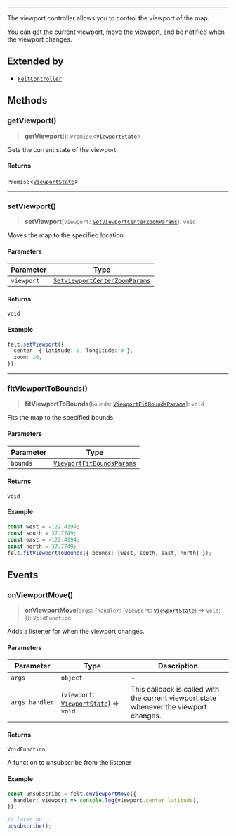***

The viewport controller allows you to control the viewport of the map.

You can get the current viewport, move the viewport, and be notified when
the viewport changes.

## Extended by

* [`FeltController`](../Main/FeltController.md)

## Methods

### getViewport()

> **getViewport**(): `Promise`\<[`ViewportState`](ViewportState.md)>

Gets the current state of the viewport.

#### Returns

`Promise`\<[`ViewportState`](ViewportState.md)>

***

### setViewport()

> **setViewport**(`viewport`: [`SetViewportCenterZoomParams`](SetViewportCenterZoomParams.md)): `void`

Moves the map to the specified location.

#### Parameters

| Parameter  | Type                                                            |
| ---------- | --------------------------------------------------------------- |
| `viewport` | [`SetViewportCenterZoomParams`](SetViewportCenterZoomParams.md) |

#### Returns

`void`

#### Example

```typescript
felt.setViewport({
  center: { latitude: 0, longitude: 0 },
  zoom: 10,
});
```

***

### fitViewportToBounds()

> **fitViewportToBounds**(`bounds`: [`ViewportFitBoundsParams`](ViewportFitBoundsParams.md)): `void`

Fits the map to the specified bounds.

#### Parameters

| Parameter | Type                                                    |
| --------- | ------------------------------------------------------- |
| `bounds`  | [`ViewportFitBoundsParams`](ViewportFitBoundsParams.md) |

#### Returns

`void`

#### Example

```typescript
const west = -122.4194;
const south = 37.7749;
const east = -122.4194;
const north = 37.7749;
felt.fitViewportToBounds({ bounds: [west, south, east, north] });
```

## Events

### onViewportMove()

> **onViewportMove**(`args`: \{`handler`: (`viewport`: [`ViewportState`](ViewportState.md)) => `void`; }): `VoidFunction`

Adds a listener for when the viewport changes.

#### Parameters

| Parameter      | Type                                                        | Description                                                                            |
| -------------- | ----------------------------------------------------------- | -------------------------------------------------------------------------------------- |
| `args`         | `object`                                                    | -                                                                                      |
| `args.handler` | (`viewport`: [`ViewportState`](ViewportState.md)) => `void` | This callback is called with the current viewport state whenever the viewport changes. |

#### Returns

`VoidFunction`

A function to unsubscribe from the listener

#### Example

```typescript
const unsubscribe = felt.onViewportMove({
  handler: viewport => console.log(viewport.center.latitude),
});

// later on...
unsubscribe();
```
